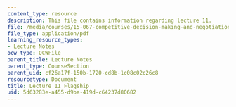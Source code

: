 ```yaml
---
content_type: resource
description: This file contains information regarding lecture 11.
file: /media/courses/15-067-competitive-decision-making-and-negotiation-spring-2011/5d63283ea455d9ba419dc64237d80682_MIT15_067S11_lec11.pdf
file_type: application/pdf
learning_resource_types:
- Lecture Notes
ocw_type: OCWFile
parent_title: Lecture Notes
parent_type: CourseSection
parent_uid: cf26a17f-150b-1720-cd8b-1c08c02c26c8
resourcetype: Document
title: Lecture 11 Flagship
uid: 5d63283e-a455-d9ba-419d-c64237d80682
---
```

